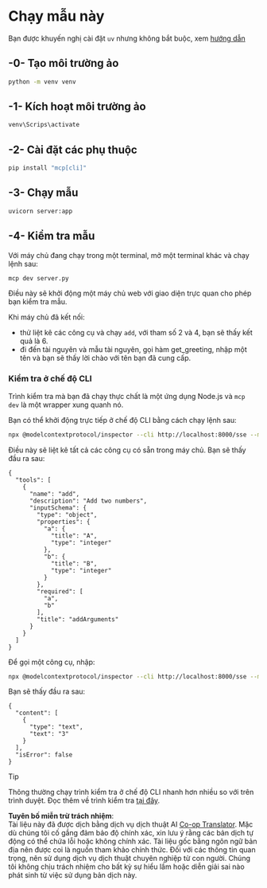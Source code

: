 <!--
CO_OP_TRANSLATOR_METADATA:
{
  "original_hash": "69ba3bd502bd743233137bac5539c08b",
  "translation_date": "2025-08-18T17:22:07+00:00",
  "source_file": "03-GettingStarted/05-sse-server/solution/python/README.md",
  "language_code": "vi"
}
-->
# Chạy mẫu này

Bạn được khuyến nghị cài đặt `uv` nhưng không bắt buộc, xem [hướng dẫn](https://docs.astral.sh/uv/#highlights)

## -0- Tạo môi trường ảo

```bash
python -m venv venv
```

## -1- Kích hoạt môi trường ảo

```bash
venv\Scrips\activate
```

## -2- Cài đặt các phụ thuộc

```bash
pip install "mcp[cli]"
```

## -3- Chạy mẫu

```bash
uvicorn server:app
```

## -4- Kiểm tra mẫu

Với máy chủ đang chạy trong một terminal, mở một terminal khác và chạy lệnh sau:

```bash
mcp dev server.py
```

Điều này sẽ khởi động một máy chủ web với giao diện trực quan cho phép bạn kiểm tra mẫu.

Khi máy chủ đã kết nối:

- thử liệt kê các công cụ và chạy `add`, với tham số 2 và 4, bạn sẽ thấy kết quả là 6.
- đi đến tài nguyên và mẫu tài nguyên, gọi hàm get_greeting, nhập một tên và bạn sẽ thấy lời chào với tên bạn đã cung cấp.

### Kiểm tra ở chế độ CLI

Trình kiểm tra mà bạn đã chạy thực chất là một ứng dụng Node.js và `mcp dev` là một wrapper xung quanh nó.

Bạn có thể khởi động trực tiếp ở chế độ CLI bằng cách chạy lệnh sau:

```bash
npx @modelcontextprotocol/inspector --cli http://localhost:8000/sse --method tools/list
```

Điều này sẽ liệt kê tất cả các công cụ có sẵn trong máy chủ. Bạn sẽ thấy đầu ra sau:

```text
{
  "tools": [
    {
      "name": "add",
      "description": "Add two numbers",
      "inputSchema": {
        "type": "object",
        "properties": {
          "a": {
            "title": "A",
            "type": "integer"
          },
          "b": {
            "title": "B",
            "type": "integer"
          }
        },
        "required": [
          "a",
          "b"
        ],
        "title": "addArguments"
      }
    }
  ]
}
```

Để gọi một công cụ, nhập:

```bash
npx @modelcontextprotocol/inspector --cli http://localhost:8000/sse --method tools/call --tool-name add --tool-arg a=1 --tool-arg b=2
```

Bạn sẽ thấy đầu ra sau:

```text
{
  "content": [
    {
      "type": "text",
      "text": "3"
    }
  ],
  "isError": false
}
```

> [!TIP]
> Thông thường chạy trình kiểm tra ở chế độ CLI nhanh hơn nhiều so với trên trình duyệt.
> Đọc thêm về trình kiểm tra [tại đây](https://github.com/modelcontextprotocol/inspector).

**Tuyên bố miễn trừ trách nhiệm**:  
Tài liệu này đã được dịch bằng dịch vụ dịch thuật AI [Co-op Translator](https://github.com/Azure/co-op-translator). Mặc dù chúng tôi cố gắng đảm bảo độ chính xác, xin lưu ý rằng các bản dịch tự động có thể chứa lỗi hoặc không chính xác. Tài liệu gốc bằng ngôn ngữ bản địa nên được coi là nguồn tham khảo chính thức. Đối với các thông tin quan trọng, nên sử dụng dịch vụ dịch thuật chuyên nghiệp từ con người. Chúng tôi không chịu trách nhiệm cho bất kỳ sự hiểu lầm hoặc diễn giải sai nào phát sinh từ việc sử dụng bản dịch này.